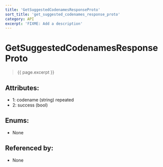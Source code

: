 ```yaml
---
title: 'GetSuggestedCodenamesResponseProto'
sort_title: 'get_suggested_codenames_response_proto'
category: API
excerpt: 'FIXME: Add a description'
---
```


[comment]: <> (THIS PART IS GENERATED - AKA DON'T EDIT THIS PART MANUALLY)

# GetSuggestedCodenamesResponseProto

> {{ page.excerpt }}

## Attributes:

- 1: codename (string) repeated
- 2: success (bool)

## Enums:

- None

## Referenced by:

- None

[comment]: <> (YOU CAN EDIT AFTER THIS)
